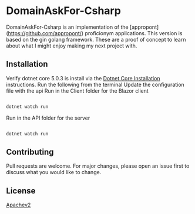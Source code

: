 # DomainAskFor-Csharp

DomainAskFor-Csharp is an implementation of the [appropont] (https://github.com/appropont/) proficionym applications.  This version is based on the gin golang framework.
These are a proof of concept to learn about what I might enjoy making my next project with.

## Installation
Verify dotnet core 5.0.3 is install via the [Dotnet Core Installation](https://docs.microsoft.com/en-us/dotnet/core/install/) instructions.
Run the following from the terminal
Update the configuration file with the api
Run in the Client folder for the Blazor client

```bash

dotnet watch run

```
Run in the API folder for the server

```bash

dotnet watch run

```

## Contributing
Pull requests are welcome. For major changes, please open an issue first to discuss what you would like to change.


## License
[Apachev2](https://www.apache.org/licenses/LICENSE-2.0)
